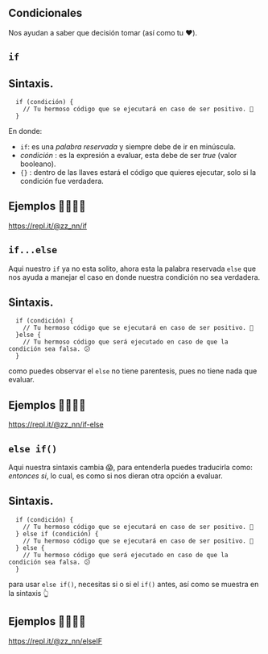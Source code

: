 ## Condicionales

Nos ayudan a saber que decisión tomar (así como tu ❤️).

## `if`

## Sintaxis.
~~~
  if (condición) {
    // Tu hermoso código que se ejecutará en caso de ser positivo. 🤩
  }
~~~

En donde:

 * `if`: es una _palabra reservada_ y siempre debe de ir en minúscula.
 * _condición_ : es la expresión a evaluar, esta debe de ser *true* (valor booleano).
 * `{}` : dentro de las llaves estará el código que quieres ejecutar, solo si la condición
 fue verdadera. 

## Ejemplos 👩🏽‍💻😉
https://repl.it/@zz_nn/if

## `if...else`
Aqui nuestro `if` ya no esta solito, ahora esta la palabra reservada `else` que nos ayuda a manejar el caso en donde nuestra condición no sea verdadera.

## Sintaxis.
~~~
  if (condición) {
    // Tu hermoso código que se ejecutará en caso de ser positivo. 🤩
  }else {
    // Tu hermoso código que será ejecutado en caso de que la condición sea falsa. 😕
  }
~~~

como puedes observar el `else` no tiene parentesis, pues no tiene nada que evaluar.

## Ejemplos 👩🏽‍💻😉
https://repl.it/@zz_nn/if-else

## `else if()`
Aqui nuestra sintaxis cambia 😱, para entenderla puedes traducirla como: _entonces si_, lo cual, 
es como si nos dieran otra opción a evaluar.

## Sintaxis.
~~~
  if (condición) {
    // Tu hermoso código que se ejecutará en caso de ser positivo. 🤩
  } else if (condición) {
    // Tu hermoso código que se ejecutará en caso de ser positivo. 🤩
  } else {
    // Tu hermoso código que será ejecutado en caso de que la condición sea falsa. 😕
  }
~~~

para usar `else if()`, necesitas si o si el `if()` antes, así como se muestra en la sintaxis 👆

## Ejemplos 👩🏽‍💻😉
https://repl.it/@zz_nn/elseIF